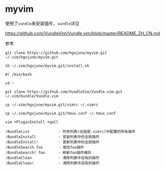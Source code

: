 # myvim

使用了`vundle`来安装插件，`vundle`详见

https://github.com/VundleVim/Vundle.vim/blob/master/README_ZH_CN.md

参考

```shell
git clone https://github.com/hgxjune/myvim.git ~/.vim/hgxjune/myvim.git

sh ~/.vim/hgxjune/myvim.git/install.sh
```

```脚本内容
#! /bin/bash

cd ~

git clone https://github.com/VundleVim/Vundle.vim.git ~/.vim/bundle/Vundle.vim

cp ~/.vim/hgxjune/myvim.git/vimrc ~/.vimrc

cp ~/.vim/hgxjune/myvim.git/tmux.conf ~/.tmux.conf

vim +PluginInstall +qall
```

```Vundle常用命令
:BundleList             - 列举列表(也就是.vimrc)中配置的所有插件
:BundleInstall          - 安装列表中的全部插件
:BundleInstall!         - 更新列表中的全部插件
:BundleSearch foo       - 查找foo插件
:BundleSearch! foo      - 刷新foo插件缓存
:BundleClean            - 清除列表中没有的插件
:BundleClean!           - 清除列表中没有的插件
```
